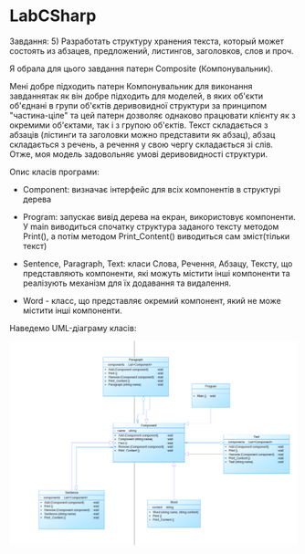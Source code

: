 # LabCSharp
Завдання: 5)	Разработать структуру хранения текста, который может состоять из абзацев, предложений, листингов, заголовков, слов и проч. 

Я обрала для цього завдання патерн Composite (Компонувальник).

Мені добре підходить патерн Компонувальник для виконання завданнятак як він добре підходить для моделей, в яких об'єкти об'єднані в групи об'єктів деривовидної структури за принципом "частина-ціле" та цей патерн дозволяє однаково працювати клієнту як з окремими об'єктами, так і з групою об'єктів. Текст складається з абзаців (лістинги та заголовки можно представити як абзац), абзац складається з речень, а речення у свою чергу складається зі слів. Отже, моя модель задовольняє умові деривовидності структури. 

Опис класів програми:

- Component: визначає інтерфейс для всіх компонентів в структурі дерева

- Program: запускає вивід дерева на екран, використовує компоненти. У main виводиться спочатку структура заданого тексту методом Print(), а потім методом Print_Content() виводиться сам зміст(тільки текст)

- Sentence, Paragraph, Text: класи Слова, Речення, Абзацу, Тексту, що представляють компоненти, які можуть містити інші компоненти та реалізують механізм для їх додавання та видалення.

- Word - класс, що представляє окремий компонент, який не може містити інші компоненти.

Наведемо UML-діаграму класів:


![alt text](https://github.com/Ines1999/LabCSharp/blob/Lab2/UML2.PNG)
